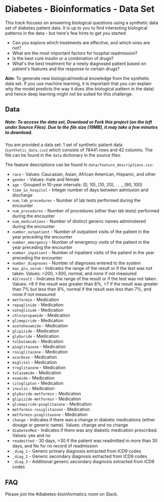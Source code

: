 # Diabetes - Bioinformatics - Data Set

This track focuses on answering biological questions using a synthetic data set of diabetes patient data.
It is up to you to find interesting biological patterns in the data - but here's few hints to get you started:

- Can you explore which treatments are effective, and which ones are not?
- What are the most important factors for hospital readmission? 
- Is the best cure insulin or a combination of drugs?
- What's the best treatment for a newly diagnosed patient based on patient's features and the response to certain drugs?

**Aim:** To generate new biological/medical knowledge from the synthetic data set. If you use machine learning, it is important that you can explain why the model predicts the way it does (the biological pattern in the data) and hence deep learning might not be suited for this challenge.

## Data

##### Note: To access the data set, Download or Fork this project (on the left under Source Files). Due to the file size (19MB), it may take a few minutes to download.

You are provided a data set: 1 set of synthetic patient data (`synthetic_data.csv`) which consists of 78441 rows and 42 columns. 
The file can be found in the `data` dictionary in the source files.

The feature descriptions can be found in `data/feature_descriptions.csv`: 

- `race` - Values: Caucasian, Asian, African American, Hispanic, and other
- `gender` - Values: male and female
- `age` - Grouped in 10-year intervals: [0, 10), [10, 20), . . ., [90, 100)
- `time_in_hospital` - Integer number of days between admission and discharge
- `num_lab_procedures` - Number of lab tests performed during the encounter
- `num_procedures` - Number of procedures (other than lab tests) performed during the encounter
- `num_medications` - Number of distinct generic names administered during the encounter
- `number_outpatient` - Number of outpatient visits of the patient in the year preceding the encounter
- `number_emergency` - Number of emergency visits of the patient in the year preceding the encounter
- `number_inpatient` - Number of inpatient visits of the patient in the year preceding the encounter
- `number_diagnoses` - Number of diagnoses entered to the system
- `max_glu_serum` - Indicates the range of the result or if the test was not taken. Values: >200, >300, normal, and none if not measured
- `A1Cresult` - Indicates the range of the result or if the test was not taken. Values: >8 if the result was greater than 8%, >7 if the result was greater than 7% but less than 8%, normal if the result was less than 7%, and none if not measured
- `metformin` - Medication
- `repaglinide` - Medication
- `nateglinide` - Medication
- `chlorpropamide` - Medication
- `glimepiride` - Medication
- `acetohexamide` - Medication
- `glipizide` - Medication
- `glyburide` - Medication
- `tolbutamide` - Medication
- `pioglitazone` - Medication
- `rosiglitazone` - Medication
- `acarbose` - Medication
- `miglitol` - Medication
- `troglitazone` - Medication
- `tolazamide` - Medication
- `examide` - Medication
- `citoglipton` - Medication
- `insulin` - Medication
- `glyburide-metformin` - Medication
- `glipizide-metformin` - Medication
- `glimepiride-pioglitazone` - Medication
- `metformin-rosiglitazone` - Medication
- `metformin-pioglitazone` - Medication
- `change` - Indicates if there was a change in diabetic medications (either dosage or generic name). Values: change and no change
- `diabetesMed` - Indicates if there was any diabetic medication prescribed. Values: yes and no
- `readmitted` - 30 days, >30 if the patient was readmitted in more than 30 days, and No for no record of readmission
- `_diag_1` - Generic primary diagnosis extracted from ICD9 codes
- `_diag_2` - Generic secondary diagnosis extracted from ICD9 codes
- `_diag_3` - Additional generic secondary diagnosis extracted from ICD9 codes

## FAQ
Please join the #diabetes-bioinformatics room on Slack.
